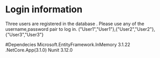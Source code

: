 # Login information

Three users are registered in the database . Please use any of the username,password pair to log in.
("User1","User1"},{"User2","User2"},{"User3","User3"}


#Dependecies
 Microsoft.EntityFramework.InMemory 3.1.22
 .NetCore.App(3.1.0)
 Nunit 3.12.0
 
